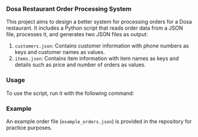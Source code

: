 ### Dosa Restaurant Order Processing System

This project aims to design a better system for processing orders for a Dosa restaurant. It includes a Python script that reads order data from a JSON file, processes it, and generates two JSON files as output:

1. `customers.json`: Contains customer information with phone numbers as keys and customer names as values.
2. `items.json`: Contains item information with item names as keys and details such as price and number of orders as values.

### Usage

To use the script, run it with the following command:


### Example

An example order file (`example_orders.json`) is provided in the repository for practice purposes.
